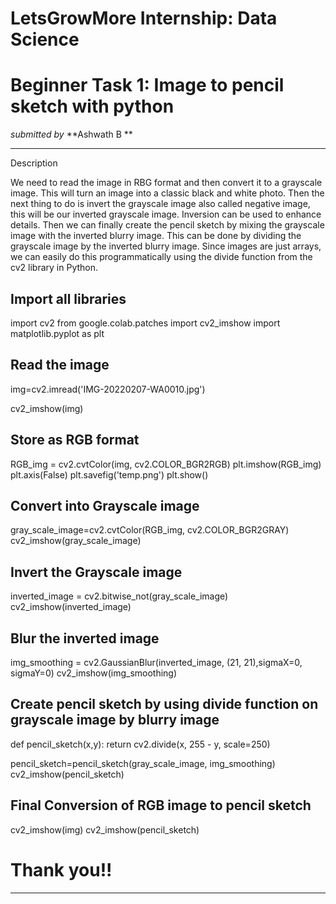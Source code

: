 # LetsGrowMore Internship: Data Science
# Beginner Task 1: Image to pencil sketch with python
*submitted by* **Ashwath B **

---
Description
    
  We need to read the image in RBG format and then convert it to a grayscale image. This will turn an image into a classic black and white photo. Then the next thing to do is invert the grayscale image also called negative image, this will be our inverted grayscale image. Inversion can be used to enhance details. Then we can finally create the pencil sketch by mixing the grayscale image with the inverted blurry image. This can be done by dividing the grayscale image by the inverted blurry image. Since images are just arrays, we can easily do this programmatically using the divide function from the cv2 library in Python.

## Import all libraries

import cv2
from google.colab.patches import cv2_imshow
import matplotlib.pyplot as plt

## Read the image

img=cv2.imread('IMG-20220207-WA0010.jpg')

cv2_imshow(img)

## Store as RGB format

RGB_img = cv2.cvtColor(img, cv2.COLOR_BGR2RGB)
plt.imshow(RGB_img)
plt.axis(False)
plt.savefig('temp.png')
plt.show()

## Convert into Grayscale image

gray_scale_image=cv2.cvtColor(RGB_img, cv2.COLOR_BGR2GRAY)
cv2_imshow(gray_scale_image)

## Invert the Grayscale image 

inverted_image = cv2.bitwise_not(gray_scale_image)
cv2_imshow(inverted_image)

## Blur the inverted image

img_smoothing = cv2.GaussianBlur(inverted_image, (21, 21),sigmaX=0, sigmaY=0)
cv2_imshow(img_smoothing)

## Create pencil sketch by using divide function on grayscale image by blurry image

def pencil_sketch(x,y):
  return cv2.divide(x, 255 - y, scale=250)

pencil_sketch=pencil_sketch(gray_scale_image, img_smoothing)
cv2_imshow(pencil_sketch)

## Final Conversion of RGB image to pencil sketch

cv2_imshow(img)
cv2_imshow(pencil_sketch)

# **Thank you!!**

---

